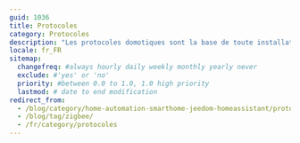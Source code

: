 ```yaml
---
guid: 1036
title: Protocoles
category: Protocoles
description: "Les protocoles domotiques sont la base de toute installations domotiques. Ils sont là pour faire communiquer entre eux les objets intelligents. Sans protocoles domotiques on ne peut contrôler des modules divers et variés. Parmi les protocoles actuels on retrouve entre autre, zwave, zigbee, rfxcom, enocean, edisio, chacon, bluetooth, wire, etc… . D’autres interfaces comme Alexa, google home, xiaomi home communiquent par le biais d’internet. En transitant toutes les données collectées sur leurs serveurs rendant les communications publics. Ce qui pourrais nuire à la vie de milliers de personnes. Un protocole privé se met en place tout doucement grâce à différentes alliances et acteurs du marché. Cet acteur prometteur sur le papier se nomme home over ip."
locale: fr_FR
sitemap:
  changefreq: #always hourly daily weekly monthly yearly never
  exclude: #'yes' or 'no'
  priority: #between 0.0 to 1.0, 1.0 high priority
  lastmod: # date to end modification
redirect_from: 
  - /blog/category/home-automation-smarthome-jeedom-homeassistant/protocoles/
  - /blog/tag/zigbee/
  - /fr/category/protocoles
---
```

